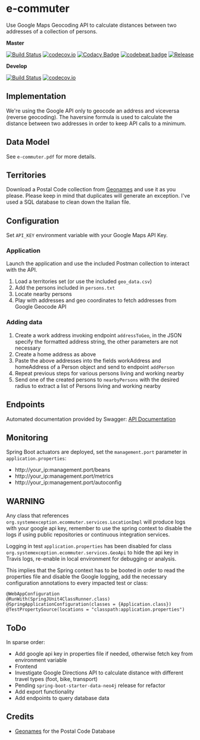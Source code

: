 # e-commuter
Use Google Maps Geocoding API to calculate distances between two addresses of a collection of persons.

**Master**

[![Build Status](https://travis-ci.org/lcappuccio/e-commuter.svg?branch=master)](https://travis-ci.org/lcappuccio/e-commuter)
[![codecov.io](https://codecov.io/github/lcappuccio/e-commuter/coverage.svg?branch=master)](https://codecov.io/github/lcappuccio/e-commuter?branch=master)
[![Codacy Badge](https://api.codacy.com/project/badge/Grade/ada9114fdc1a48ad93f6824fd40bbead)](https://www.codacy.com/app/lcappuccio/e-commuter?utm_source=github.com&amp;utm_medium=referral&amp;utm_content=lcappuccio/e-commuter&amp;utm_campaign=Badge_Grade)
[![codebeat badge](https://codebeat.co/badges/a2f9fc57-5721-4ccd-a732-8949bdf98a8b)](https://codebeat.co/projects/github-com-lcappuccio-e-commuter)
[![Release](https://jitpack.io/v/lcappuccio/e-commuter.svg)](https://jitpack.io/#lcappuccio/e-commuter)

**Develop**

[![Build Status](https://travis-ci.org/lcappuccio/e-commuter.svg?branch=develop)](https://travis-ci.org/lcappuccio/e-commuter)
[![codecov.io](https://codecov.io/github/lcappuccio/e-commuter/coverage.svg?branch=develop)](https://codecov.io/github/lcappuccio/e-commuter?branch=develop)

## Implementation

We're using the Google API only to geocode an address and viceversa (reverse geocoding).
The haversine formula is used to calculate the distance between two addresses in order to keep API calls to a minimum.

## Data Model

See `e-commuter.pdf` for more details.

## Territories

Download a Postal Code collection from [Geonames](http://www.geonames.org) and use it as you please. Please keep in
mind that duplicates will generate an exception. I've used a SQL database to clean down the Italian file.

## Configuration

Set `API_KEY` environment variable with your Google Maps API Key.

### Application

Launch the application and use the included Postman collection to interact with the API.
1. Load a territories set (or use the included `geo_data.csv`)
2. Add the persons included in `persons.txt`
3. Locate nearby persons
4. Play with addresses and geo coordinates to fetch addresses from Google Geocode API

### Adding data

1. Create a work address invoking endpoint `addressToGeo`, in the JSON specify the formatted address string, the 
other parameters are not necessary
2. Create a home address as above
3. Paste the above addresses into the fields workAddress and homeAddress of a Person object and send to endpoint `addPerson` 
4. Repeat previous steps for various persons living and working nearby
5. Send one of the created persons to `nearbyPersons` with the desired radius to extract a list of Persons living and
 working nearby

## Endpoints

Automated documentation provided by Swagger: [API Documentation](http://localhost:8080/swagger-ui.html)

## Monitoring

Spring Boot actuators are deployed, set the `management.port` parameter in `application.properties`:

* http://your_ip:management.port/beans
* http://your_ip:management.port/metrics
* http://your_ip:management.port/autoconfig

## WARNING

Any class that references `org.systemexception.ecommuter.services.LocationImpl` will produce logs with your google
api key, remember to use the spring context to disable the logs if using public repositories or continuous
integration services.

Logging in test `application.properties` has been disabled for class `org.systemexception.ecommuter.services.GeoApi`
to hide the api key in Travis logs, re-enable in local environment for debugging or analysis.

This implies that the Spring context has to be booted in order to read the properties file and disable the Google
logging, add the necessary configuration annotations to every impacted test or class:

```
@WebAppConfiguration
@RunWith(SpringJUnit4ClassRunner.class)
@SpringApplicationConfiguration(classes = {Application.class})
@TestPropertySource(locations = "classpath:application.properties")
```

## ToDo

In sparse order:

- Add google api key in properties file if needed, otherwise fetch key from environment variable
- Frontend
- Investigate Google Directions API to calculate distance with different travel types (foot, bike, transport)
- Pending `spring-boot-starter-data-neo4j` release for refactor
- Add export functionality
- Add endpoints to query database data

## Credits

- [Geonames](http://www.geonames.org) for the Postal Code Database